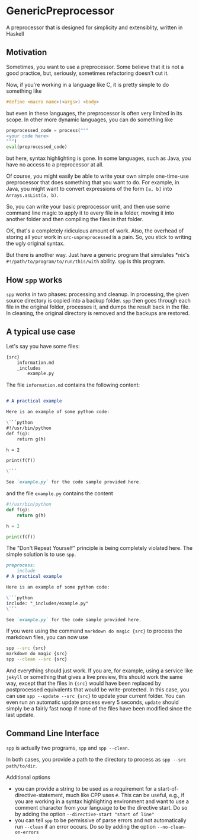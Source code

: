 # GenericPreprocessor
A preprocessor that is designed for simplicity and extensiblity, written in Haskell

## Motivation

Sometimes, you want to use a preprocessor. Some believe that it is not a good practice, but, seriously, sometimes refactoring doesn't cut it.

Now, if you're working in a language like C, it is pretty simple to do something like

```C
#define <macro name>(<args>) <body>
```

but even in these languages, the preprocessor is often very limited in its scope. In other more dynamic languages, you can do something like

```python
preprocessed_code = process("""
<your code here>
""")
eval(preprocessed_code)
```

but here, syntax highlighting is gone. In some languages, such as Java, you have no access to a preprocessor at all.

Of course, you might easily be able to write your own simple one-time-use preprocessor that does something that you want to do. For example, in Java, you might want to convert expressions of the form `[a, b]` into `Arrays.asList(a, b)`.

So, you can write your basic preprocessor unit, and then use some command line magic to apply it to every file in a folder, moving it into another folder and then compiling the files in that folder.

OK, that's a completely ridiculous amount of work. Also, the overhead of storing all your work in `src-unpreprocessed` is a pain. So, you stick to writing the ugly original syntax.

But there is another way. Just have a generic program that simulates \*nix's `#!/path/to/program/to/run/this/with` ability. `spp` is this program.

## How `spp` works

`spp` works in two phases: processing and cleanup. In processing, the given source directory is copied into a backup folder. `spp` then goes through each file in the original folder, processes it, and dumps the result back in the file. In cleaning, the original directory is removed and the backups are restored.

## A typical use case

Let's say you have some files:

```txt
{src}
    information.md
    _includes
        example.py
```

The file `information.md` contains the following content:

```markdown

# A practical example

Here is an example of some python code:

\```python
#!/usr/bin/python
def f(g):
    return g(h)

h = 2

print(f(f))

\```

See `example.py` for the code sample provided here.

```

and the file `example.py` contains the content

```python
#!/usr/bin/python
def f(g):
    return g(h)

h = 2

print(f(f))
```

The "Don't Repeat Yourself" principle is being completely violated here. The simple solution is to use `spp`.

```markdown
preprocess:
    include
# A practical example

Here is an example of some python code:

\```python
include: "_includes/example.py"
\```

See `example.py` for the code sample provided here.

```

If you were using the command `markdown do magic {src}` to process the markdown files, you can now use

```sh
spp --src {src}
markdown do magic {src}
spp --clean --src {src}
```

And everything should just work. If you are, for example, using a service like `jekyll` or something that gives a live preview, this should work the same way, except that the files in `{src}` would have been replaced by postprocessed equivalents that would be write-protected. In this case, you can use `spp --update --src {src}` to update your current folder. You can even run an automatic update process every 5 seconds, `update` should simply be a fairly fast noop if none of the files have been modified since the last update.


## Command Line Interface

`spp` is actually two programs, `spp` and `spp --clean`.

In both cases, you provide a path to the directory to process as `spp --src path/to/dir`.

Additional options

 - you can provide a string to be used as a requirement for a start-of-directive-statement, much like CPP uses `#`. This can be useful, e.g., if you are working in a syntax highlighting environment and want to use a comment character from your language to be the directive start. Do so by adding the option `--directive-start "start of line"`
 - you can tell `spp` to be permissive of parse errors and not automatically run `--clean` if an error occurs. Do so by adding the option `--no-clean-on-errors`
